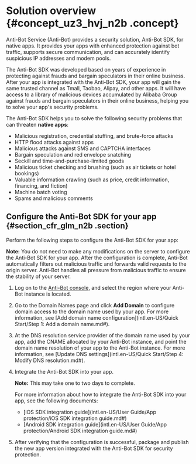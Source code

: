 # Solution overview {#concept_uz3_hvj_n2b .concept}

Anti-Bot Service \(Anti-Bot\) provides a security solution, Anti-Bot SDK, for native apps. It provides your apps with enhanced protection against bot traffic, supports secure communication, and can accurately identify suspicious IP addresses and modem pools.

The Anti-Bot SDK was developed based on years of experience in protecting against frauds and bargain speculators in their online business. After your app is integrated with the Anti-Bot SDK, your app will gain the same trusted channel as Tmall, Taobao, Alipay, and other apps. It will have access to a library of malicious devices accumulated by Alibaba Group against frauds and bargain speculators in their online business, helping you to solve your app's security problems.

The Anti-Bot SDK helps you to solve the following security problems that can threaten **native apps**:

-   Malicious registration, credential stuffing, and brute-force attacks
-   HTTP flood attacks against apps
-   Malicious attacks against SMS and CAPTCHA interfaces
-   Bargain speculation and red envelope snatching
-   Seckill and time-and-purchase-limited goods
-   Malicious ticket checking and brushing \(such as air tickets or hotel bookings\)
-   Valuable information crawling \(such as price, credit information, financing, and fiction\)
-   Machine batch voting
-   Spams and malicious comments

## Configure the Anti-Bot SDK for your app {#section_cfr_glm_n2b .section}

Perform the following steps to configure the Anti-Bot SDK for your app:

**Note:** You do not need to make any modifications on the server to configure the Anti-Bot SDK for your app. After the configuration is complete, Anti-Bot automatically filters out malicious traffic and forwards valid requests to the origin server. Anti-Bot handles all pressure from malicious traffic to ensure the stability of your server.

1.  Log on to the [Anti-Bot console](https://yundun.console.aliyun.com/?p=antibot), and select the region where your Anti-Bot instance is located.
2.  Go to the Domain Names page and click **Add Domain** to configure domain access to the domain name used by your app. For more information, see [Add domain name configuration](intl.en-US/Quick Start/Step 1: Add a domain name.md#).
3.  At the DNS resolution service provider of the domain name used by your app, add the CNAME allocated by your Anti-Bot instance, and point the domain name resolution of your app to the Anti-Bot instance. For more information, see [Update DNS settings](intl.en-US/Quick Start/Step 4: Modify DNS resolution.md#).
4.  Integrate the Anti-Bot SDK into your app.

    **Note:** This may take one to two days to complete.

    For more information about how to integrate the Anti-Bot SDK into your app, see the following documents:

    -   [iOS SDK integration guide](intl.en-US/User Guide/App protection/iOS SDK integration guide.md#)
    -   [Android SDK integration guide](intl.en-US/User Guide/App protection/Android SDK integration guide.md#)
5.  After verifying that the configuration is successful, package and publish the new app version integrated with the Anti-Bot SDK for security protection.

